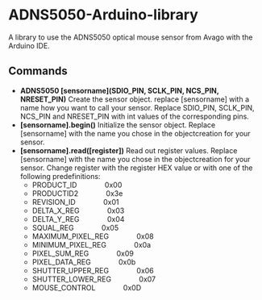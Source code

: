 # ADNS5050-Arduino-library
A library to use the ADNS5050 optical mouse sensor from Avago with the Arduino IDE.
## Commands
- **ADNS5050 [sensorname](SDIO_PIN, SCLK_PIN, NCS_PIN, NRESET_PIN)**
  Create the sensor object. replace [sensorname] with a name how you want to call your sensor. Replace SDIO_PIN, SCLK_PIN, NCS_PIN and NRESET_PIN with int values of the corresponding pins.
- **[sensorname].begin()**
  Initialize the sensor object. Replace [sensorname] with the name you chose in the objectcreation for your sensor.
- **[sensorname].read([register])**
  Read out register values. Replace [sensorname] with the name you chose in the objectcreation for your sensor. Change register with the register HEX value or with one of the following predefinitions:
  - PRODUCT_ID &nbsp;&nbsp;&nbsp;&nbsp;&nbsp;&nbsp;&nbsp;&nbsp;&nbsp;&nbsp;&nbsp;&nbsp; 0x00
  - PRODUCTID2 &nbsp;&nbsp;&nbsp;&nbsp;&nbsp;&nbsp;&nbsp;&nbsp;&nbsp;&nbsp;&nbsp;&nbsp; 0x3e
  - REVISION_ID &nbsp;&nbsp;&nbsp;&nbsp;&nbsp;&nbsp;&nbsp;&nbsp;&nbsp;&nbsp;&nbsp;&nbsp; 0x01
  - DELTA_X_REG &nbsp;&nbsp;&nbsp;&nbsp;&nbsp;&nbsp;&nbsp;&nbsp;&nbsp;&nbsp;&nbsp;&nbsp; 0x03
  - DELTA_Y_REG &nbsp;&nbsp;&nbsp;&nbsp;&nbsp;&nbsp;&nbsp;&nbsp;&nbsp;&nbsp;&nbsp;&nbsp; 0x04
  - SQUAL_REG &nbsp;&nbsp;&nbsp;&nbsp;&nbsp;&nbsp;&nbsp;&nbsp;&nbsp;&nbsp;&nbsp;&nbsp; 0x05
  - MAXIMUM_PIXEL_REG &nbsp;&nbsp;&nbsp;&nbsp;&nbsp;&nbsp;&nbsp;&nbsp;&nbsp;&nbsp;&nbsp;&nbsp; 0x08
  - MINIMUM_PIXEL_REG &nbsp;&nbsp;&nbsp;&nbsp;&nbsp;&nbsp;&nbsp;&nbsp;&nbsp;&nbsp;&nbsp;&nbsp; 0x0a
  - PIXEL_SUM_REG &nbsp;&nbsp;&nbsp;&nbsp;&nbsp;&nbsp;&nbsp;&nbsp;&nbsp;&nbsp;&nbsp;&nbsp; 0x09
  - PIXEL_DATA_REG &nbsp;&nbsp;&nbsp;&nbsp;&nbsp;&nbsp;&nbsp;&nbsp;&nbsp;&nbsp;&nbsp;&nbsp; 0x0b
  - SHUTTER_UPPER_REG &nbsp;&nbsp;&nbsp;&nbsp;&nbsp;&nbsp;&nbsp;&nbsp;&nbsp;&nbsp;&nbsp;&nbsp; 0x06
  - SHUTTER_LOWER_REG &nbsp;&nbsp;&nbsp;&nbsp;&nbsp;&nbsp;&nbsp;&nbsp;&nbsp;&nbsp;&nbsp;&nbsp; 0x07
  - MOUSE_CONTROL &nbsp;&nbsp;&nbsp;&nbsp;&nbsp;&nbsp;&nbsp;&nbsp;&nbsp;&nbsp;&nbsp;&nbsp; 0x0D
